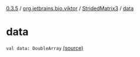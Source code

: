 [0.3.5](../../index.md) / [org.jetbrains.bio.viktor](../index.md) / [StridedMatrix3](index.md) / [data](.)

# data

`val data: DoubleArray` [(source)](https://github.com/JetBrains-Research/viktor/blob/0.3.5/src/main/kotlin/org/jetbrains/bio/viktor/StridedMatrix3.kt#L13)